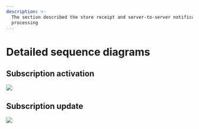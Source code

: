 ```yaml
---
description: >-
  The section described the store receipt and server-to-server notification
  processing
---
```


# Detailed sequence diagrams

## Subscription activation

![](https://files.gitbook.com/v0/b/gitbook-legacy-files/o/assets%2F-MHAzdlUVqKyZvwTnNIE%2F-MHps5g37nfoUYymTFEG%2F-MHuJRXAVKt8x2cpKMis%2Fimage.png?alt=media\&token=54e1c7db-20d3-4cd0-81f1-fb57b65170ba)

## Subscription update

![](https://files.gitbook.com/v0/b/gitbook-legacy-files/o/assets%2F-MHAzdlUVqKyZvwTnNIE%2F-MIG46MAZUUeeZMowevE%2F-MINwVDBTOqBvArsP8\_s%2Fimage.png?alt=media\&token=20789ea5-6678-405d-8194-c83cac18413b)
